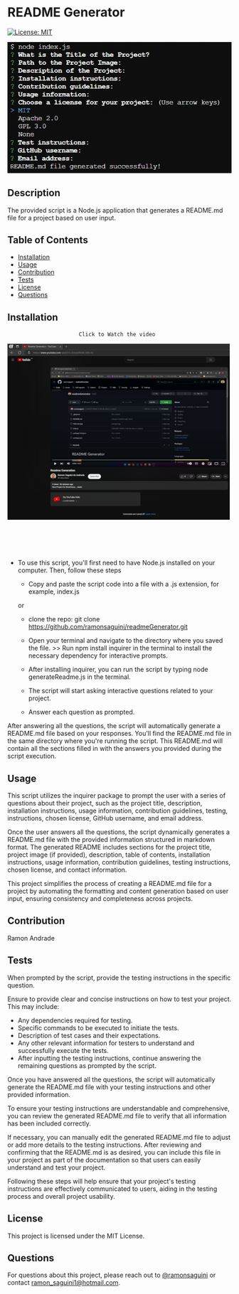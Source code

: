 
# README Generator
[![License: MIT](https://img.shields.io/badge/License-MIT-red.svg)](https://opensource.org/licenses/MIT)

<div style="text-align:center"> 

![Project Image](/fullscreen.jpg)

</div>

## Description

The provided script is a Node.js application that generates a README.md file for a project based on user input.

## Table of Contents
- [Installation](#installation)
- [Usage](#usage)
- [Contribution](#contribution)
- [Tests](#tests)
- [License](#license)
- [Questions](#questions)

## Installation

    
<div style="text-align:center; width: 500px;
  height: 500px">


    Click to Watch the video 
  [![](./screenshotVideo.png)](https://www.youtube.com/watch?v=ELbqUAILM_E&t=0s)

</div>

* To use this script, you'll first need to have Node.js installed on your computer. Then, follow these steps 

  * Copy and paste the script code into a file with a .js extension, for example, index.js

  or
  * clone the repo: git clone https://github.com/ramonsaguini/readmeGenerator.git
  
  * Open your terminal and navigate to the directory where you saved the file. >>  Run npm install inquirer in the terminal to install the necessary dependency for interactive prompts. 
  * After installing inquirer, you can run the script by typing node generateReadme.js in the terminal.
  * The script will start asking interactive questions related to your project. 
  * Answer each question as prompted. 

After answering all the questions, the script will automatically generate a README.md file based on your responses. You'll find the README.md file in the same directory where you're running the script. This README.md will contain all the sections filled in with the answers you provided during the script execution.


## Usage

This script utilizes the inquirer package to prompt the user with a series of questions about their project, such as the project title, description, installation instructions, usage information, contribution guidelines, testing, instructions, chosen license, GitHub username, and email address. 

Once the user answers all the questions, the script dynamically generates a README.md file with the provided information structured in markdown format. The generated README includes sections for the project title, project image (if provided), description, table of contents, installation instructions, usage information, contribution guidelines, testing instructions, chosen license, and contact information. 

This project simplifies the process of creating a README.md file for a project by automating the formatting and content generation based on user input, ensuring consistency and completeness across projects.



## Contribution

Ramon Andrade

## Tests

When prompted by the script, provide the testing instructions in the specific question. 

Ensure to provide clear and concise instructions on how to test your project. This may include: 
* Any dependencies required for testing. 
* Specific commands to be executed to initiate the tests.
* Description of test cases and their expectations. 
* Any other relevant information for testers to understand and successfully execute the tests. 
* After inputting the testing instructions, continue answering the remaining questions as prompted by the script.  

Once you have answered all the questions, the script will automatically generate the README.md file with your testing instructions and other provided information. 

To ensure your testing instructions are understandable and comprehensive, you can review the generated README.md file to verify that all information has been included correctly. 

If necessary, you can manually edit the generated README.md file to adjust or add more details to the testing instructions.
After reviewing and confirming that the README.md is as desired, you can include this file in your project as part of the documentation so that users can easily understand and test your project. 

Following these steps will help ensure that your project's testing instructions are effectively communicated to users, aiding in the testing process and overall project usability.


## License
This project is licensed under the MIT License.

## Questions
For questions about this project, please reach out to [@ramonsaguini](https://github.com/ramonsaguini) or contact ramon_saguini1@hotmail.com.
